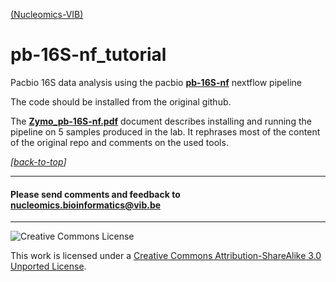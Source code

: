[(Nucleomics-VIB)](https://github.com/Nucleomics-VIB)

# pb-16S-nf_tutorial

Pacbio 16S data analysis using the pacbio **[pb-16S-nf](https://github.com/PacificBiosciences/pb-16S-nf)** nextflow pipeline 

The code should be installed from the original github.

The **[Zymo_pb-16S-nf.pdf](https://github.com/Nucleomics-VIB/pb-16S-nf_tutorial/blob/main/Zymo_pb-16S-nf.pdf)** document describes installing and running the pipeline on 5 samples produced in the lab. It rephrases most of the content of the original repo and comments on the used tools.

*[[back-to-top](#top)]*  

<hr>

<h4>Please send comments and feedback to <a href="mailto:nucleomics.bioinformatics@vib.be">nucleomics.bioinformatics@vib.be</a></h4>

<hr>

![Creative Commons License](http://i.creativecommons.org/l/by-sa/3.0/88x31.png?raw=true)

This work is licensed under a [Creative Commons Attribution-ShareAlike 3.0 Unported License](http://creativecommons.org/licenses/by-sa/3.0/).
